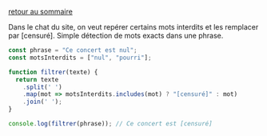 [retour au sommaire](../#le-top-3-des-algos-dentretien)  

Dans le chat du site, on veut repérer certains mots interdits et les remplacer par [censuré]. Simple détection de mots exacts dans une phrase.

```js
const phrase = "Ce concert est nul";
const motsInterdits = ["nul", "pourri"];

function filtrer(texte) {
  return texte
    .split(' ')
    .map(mot => motsInterdits.includes(mot) ? "[censuré]" : mot)
    .join(' ');
}

console.log(filtrer(phrase)); // Ce concert est [censuré]
```